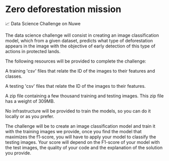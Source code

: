 # Zero deforestation mission
📈 Data Science Challenge on Nuwe

The data science challenge will consist in creating an image classification model, which from a given dataset, predicts what type of deforestation appears in the image with the objective of early detection of this type of actions in protected lands.

The following resources will be provided to complete the challenge:

A training 'csv' files that relate the ID of the images to their features and classes.

A testing 'csv' files that relate the ID of the images to their features.

A zip file containing a few thousand training and testing images. This zip file has a weight of 309MB.

No infrastructure will be provided to train the models, so you can do it locally or as you prefer.

The challenge will be to create an image classification model and train it with the training images we provide, once you find the model that maximizes the f1-score, you will have to apply your model to classify the testing images. Your score will depend on the F1-score of your model with the test images, the quality of your code and the explanation of the solution you provide.
